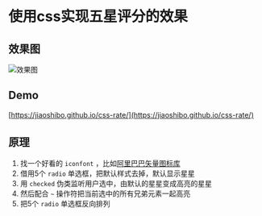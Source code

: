 # 使用css实现五星评分的效果

## 效果图

![效果图](https://user-gold-cdn.xitu.io/2019/8/17/16c9d924566238de?imageslim)

## Demo

[https://jiaoshibo.github.io/css-rate/](https://jiaoshibo.github.io/css-rate/)

## 原理

1. 找一个好看的 `iconfont` ，比如[阿里巴巴矢量图标库](https://www.iconfont.cn/)
2. 借用5个 `radio` 单选框，把默认样式去掉，默认显示星星
3. 用 `checked` 伪类监听用户选中，由默认的星星变成高亮的星星
4. 然后配合 `~` 操作符把当前选中的所有兄弟元素一起高亮
5. 把5个 `radio` 单选框反向排列